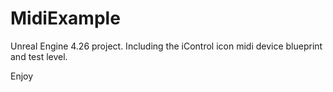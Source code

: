 # MidiExample
Unreal Engine 4.26 project.
Including the iControl icon midi device blueprint and test level.

Enjoy
